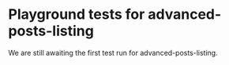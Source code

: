 # Playground tests for advanced-posts-listing
We are still awaiting the first test run for advanced-posts-listing.
